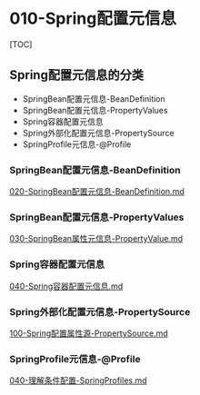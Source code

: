 # 010-Spring配置元信息

[TOC]

## Spring配置元信息的分类

- SpringBean配置元信息-BeanDefinition
- SpringBean配置元信息-PropertyValues
- Spring容器配置元信息
- Spring外部化配置元信息-PropertySource
- SpringProfile元信息-@Profile

### SpringBean配置元信息-BeanDefinition

 [020-SpringBean配置元信息-BeanDefinition.md](020-SpringBean配置元信息-BeanDefinition.md) 

### SpringBean配置元信息-PropertyValues

 [030-SpringBean属性元信息-PropertyValue.md](030-SpringBean属性元信息-PropertyValue.md) 

### Spring容器配置元信息

 [040-Spring容器配置元信息.md](040-Spring容器配置元信息.md) 

### Spring外部化配置元信息-PropertySource

 [100-Spring配置属性源-PropertySource.md](..\018-Spring-Environment抽象\100-Spring配置属性源-PropertySource.md) 

### SpringProfile元信息-@Profile

 [040-理解条件配置-SpringProfiles.md](..\018-Spring-Environment抽象\040-理解条件配置-SpringProfiles.md) 

